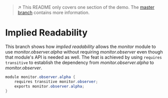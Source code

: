 > :arrow_upper_right: This README only covers one section of the demo.
> The [master branch](../../tree/master) contains more information.

# Implied Readability

This branch shows how _implied readability_ allows the _monitor_ module to use _monitor.observer.alpha_ without requiring _monitor.observer_ even though that module's API is needed as well.
The feat is achieved by using `requires transitive` to establish the dependency from _monitor.observer.alpha_ to _monitor.observer_.

```java
module monitor.observer.alpha {
	requires transitive monitor.observer;
	exports monitor.observer.alpha;
}
```
